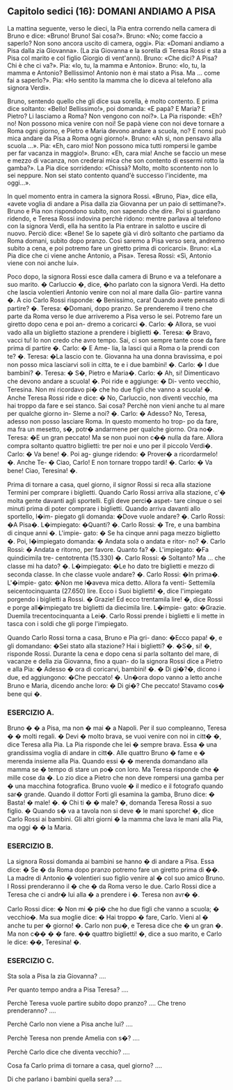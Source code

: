 ## Capitolo sedici (16): DOMANI ANDIAMO A PISA

La mattina seguente, verso le dieci, la Pia entra correndo 
nella camera di Bruno e dice: «Bruno! Bruno!
Sai cosa?». Bruno: «No; come faccio a saperlo? Non
sono ancora uscito di camera, oggi». Pia: «Domani
andiamo a Pisa dalla zia Giovanna». (La zia Giovanna
e la sorella di Teresa Rossi e sta a Pisa col marito
e col figlio Giorgio di vent'anni). Bruno: «Che dici?
A Pisa? Chi è che ci va?». Pia: «Io, tu, la mamma
e Antonio». Bruno: «Io, tu, la mamma e Antonio?
Bellissimo! Antonio non è mai stato a Pisa. Ma ...
come fai a saperlo?». Pia: «Ho sentito la mamma che
lo diceva al telefono alla signora Verdi».

Bruno, sentendo quello che gli dice sua sorella, è
molto contento. E prima dice soltanto: «Bello! Bellissimo!», poi domanda: «E papà? E Maria? E Pietro? Li lasciamo a Roma? Non vengono con noi?».
La Pia risponde: «Eh? no! Non possono mica venire
con noi! Se papà viene con noi deve tornare a Roma
ogni giorno, e Pietro e Maria devono andare a scuola,
no? E nonsi può mica andare da Pisa a Roma ogni
giorno!». Bruno: «Ah sì, non pensavo alla scuola ...». Pia: «Eh, caro mio! Non possono mica tutti rompersi le gambe per far vacanza in maggio!». Bruno:
«Eh, cara mia! Anche se faccio un mese e mezzo di
vacanza, non crederai mica che son contento di essermi rotto la gamba?». La Pia dice sorridendo:
«Chissà? Molto, molto scontento non lo sei neppure.
Non sei stato contento quand'è successo l'incidente,
ma oggi...».

In quel momento entra in camera la signora Rossi.
«Bruno, Pia», dice ella, «avete voglia di andare a
Pisa dalla zia Giovanna per un paio di settimane?».
Bruno e Pia non rispondono subito, non sapendo che
dire. Poi si guardano ridendo, e Teresa Rossi indovina perchè ridono: mentre parlava al telefono con la signora Verdi, ella ha sentito la Pia entrare in salotto e uscire di nuovo. Perciò dice: «Bene! Se lo sapete già vi dirò soltanto che partiamo da Roma
domani, subito dopo pranzo. Così saremo a Pisa verso
sera, andremo subito a cena, e poi potremo fare un
giretto prima di coricarci». Bruno: «La Pia dice che
ci viene anche Antonio, a Pisa». Teresa Rossi: «Sì,
Antonio viene con noi anche lui».

Poco dopo, la signora Rossi esce dalla camera di Bruno
e va a telefonare a suo marito. � Carluccio �, dice,
�ho parlato con la signora Verdi. Ha detto che lascia
volentieri Antonio venire con noi al mare dalla Gio-
partire vanna �. A cio Carlo Rossi risponde: � Benissimo,
cara! Quando avete pensato di partire? �. Teresa:
�Domani, dopo pranzo. Se prenderemo il treno che
parte da Roma verso le due arriveremo a Pisa verso
le sei. Potremo fare un giretto dopo cena e poi an-
dremo a coricarci �. Carlo: � Allora, se vuoi vado alla
un biglietto stazione a prendere i biglietti �. Teresa: � Bravo, vacci
tu! Io non credo che avro tempo. Sai, ci son sempre
tante cose da fare prima di partire �. Carlo: � E Ame-
lia, la lasci qui a Roma o la prendi con te? �. Teresa:
�La lascio con te. Giovanna ha una donna bravissima,
e poi non posso mica lasciarvi soli in citta, te e i
due bambini! �. Carlo: � I due bambini? �. Teresa: � S�,
Pietro e Maria�. Carlo: � Ah, si! Dimenticavo che
devono andare a scuola! �. Poi ride e aggiunge: � Di-
vento vecchio, Teresina. Non mi ricordavo pi� che
ho due figli che vanno a scuola! �. Anche Teresa
Rossi ride e dice: � No, Carluccio, non diventi vecchio,
ma hai troppo da fare e sei stanco. Sai cosa? Perchè
non vieni anche tu al mare per qualche giorno in-
Sleme a noi? �. Carlo: � Adesso? No, Teresa, adesso
non posso lasciare Roma. In questo momento ho trop-
po da fare, ma fra un mesetto, s�, potr� andarmene
per qualche giorno. Ora no�. Teresa: �E un gran
peccato! Ma se non puoi non c�� nulla da fare. Allora
compra soltanto quattro biglietti: tre per noi e uno
per il piccolo Verdi�. Carlo: � Va bene! �. Poi ag-
giunge ridendo: � Prover� a ricordarmelo! �. Anche Te-
� Ciao, Carlo! E non tornare troppo
tardi! �. Carlo: � Va bene! Ciao, Teresina! �.

Prima di tornare a casa, quel giorno, il signor Rossi
si reca alla stazione Termini per comprare i biglietti.
Quando Carlo Rossi arriva alla stazione, c'� molta
gente davanti agli sportelli. Egli deve perci� aspet-
tare cinque o sei minuti prima di poter comprare
i biglietti. Quando arriva davanti allo sportello, l�im-
piegato gli domanda: �Dove vuole andare? �. Carlo
Rossi: �A Pisa�. L�impiegato: �Quanti? �. Carlo
Rossi: � Tre, e una bambina di cinque anni �. L'impie-
gato: � Se ha cinque anni paga mezzo biglietto �. Poi,
l�impiegato domanda: � Andata sola o andata e ritor-
no? �. Carlo Rossi: � Andata e ritorno, per favore.
Quanto fa? �. L'impiegato: �Fa quindicimila tre-
centotrenta (15.330) �. Carlo Rossi: � Soltanto? Ma ...
che classe mi ha dato? �. L�impiegato: �Le ho dato
tre biglietti e mezzo di seconda classe. In che classe
vuole andare? �. Carlo Rossi: �In prima�. L'�impie-
gato: �Non me l�aveva mica detto. Allora fa venti-
Settemila seicentocinquanta (27.650) lire. Ecco i Suoi
biglietti! �, dice l'impiegato porgendo i biglietti a Rossi.
� Grazie! Ed ecco trentamila lire! �, dice Rossi e porge
all�impiegato tre biglietti da diecimila lire. L�impie-
gato: �Grazie. Duemila trecentocinquanta a Lei�.
Carlo Rossi prende i biglietti e li mette in tasca con
i soldi che gli porge l'impiegato.

Quando Carlo Rossi torna a casa, Bruno e Pia gri-
dano: �Ecco papa! �, e gli domandano: �Sei stato
alla stazione? Hai i biglietti? �. �S�, si! �, risponde
Rossi. Durante la cena e dopo cena si parla soltanto
del mare, di vacanze e della zia Giovanna, fino a quan-
do la signora Rossi dice a Pietro e alla Pia: � Adesso
� ora di coricarvi, bambini! �. � Di gi�?�, dicono i
due, ed aggiungono: �Che peccato! �. Un�ora dopo
vanno a letto anche Bruno e Maria, dicendo anche
loro: � Di gi�? Che peccato! Stavamo cos� bene qui �.


### ESERCIZIO A.

Bruno � � a Pisa, ma non � mai � a Napoli. Per
il suo compleanno, Teresa � � molti regali. � Devi
� molto brava, se vuoi venire con noi in citt� �, dice
Teresa alla Pia. La Pia risponde che lei � sempre
brava. Essa � una grandissima voglia di andare in
citt�. Alle quattro Bruno � fame e � merenda insieme
alla Pia. Quando essi � � merenda domandano alla
mamma se � tempo di stare un po� con loro. Ma
Teresa risponde che � mille cose da �. Lo zio dice
a Pietro che non deve rompersi una gamba per �
una macchina fotografica. Bruno vuole � il medico e
il fotografo quando sar� grande. Quando il dottor
Forti gli esamina la gamba, Bruno dice: � Basta! �
male! �. � Chi ti � � male? �, domanda Teresa Rossi a
suo figlio. � Quando s� va a tavola non si deve � le mani
sporche! �, dice Carlo Rossi ai bambini. Gli altri giorni
� la mamma che lava le mani alla Pia, ma oggi � �
la Maria.


### ESERCIZIO B.

La signora Rossi domanda ai bambini se hanno � di
andare a Pisa. Essa dice: � Se � da Roma dopo pranzo
potremo fare un giretto prima di ��. La madre di
Antonio � volentieri suo figlio venire al � col suo
amico Bruno. I Rossi prenderanno il � che � da Roma
verso le due. Carlo Rossi dice a Teresa che ci andr�
lui alla � a prendere i �. Teresa non avr� �.

Carlo Rossi dice: � Non mi � pi� che ho due figli che
vanno a scuola; � vecchio�. Ma sua moglie dice:
� Hai troppo � fare, Carlo. Vieni al � anche tu per
� giorno! �. Carlo non pu�, e Teresa dice che � un
gran �. Ma non c�� � � fare. �� quattro biglietti! �,
dice a suo marito, e Carlo le dice: ��, Teresina! �.


### ESERCIZIO C.

Sta sola a Pisa la zia Giovanna? ....

Per quanto tempo andra a Pisa Teresa? ....

Perchè Teresa vuole partire subito dopo pranzo? ....
Che treno prenderanno? ....

Perchè Carlo non viene a Pisa anche lui? ....

Perchè Teresa non prende Amelia con s�? ....

Perchè Carlo dice che diventa vecchio? ....

Cosa fa Carlo prima di tornare a casa, quel giorno? ....

Di che parlano i bambini quella sera? ....

